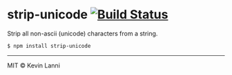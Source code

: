 # strip-unicode [![Build Status](https://travis-ci.org/therealklanni/strip-unicode.svg?branch=master)](https://travis-ci.org/therealklanni/strip-unicode)

Strip all non-ascii (unicode) characters from a string.

```bash
$ npm install strip-unicode
```

---

MIT © Kevin Lanni
